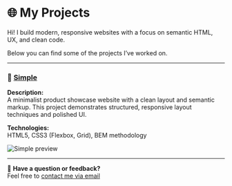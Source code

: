 # 🌐 My Projects

Hi! I build modern, responsive websites with a focus on semantic HTML, UX, and clean code.

Below you can find some of the projects I’ve worked on.

---

### 🧱 [Simple](https://yourusername.github.io/portfolio/simple/)
**Description:**  
A minimalist product showcase website with a clean layout and semantic markup. This project demonstrates structured, responsive layout techniques and polished UI.

**Technologies:**  
HTML5, CSS3 (Flexbox, Grid), BEM methodology

![Simple preview](simple/preview.png)

---

💬 **Have a question or feedback?**  
Feel free to [contact me via email](mailto:youremail@example.com)
